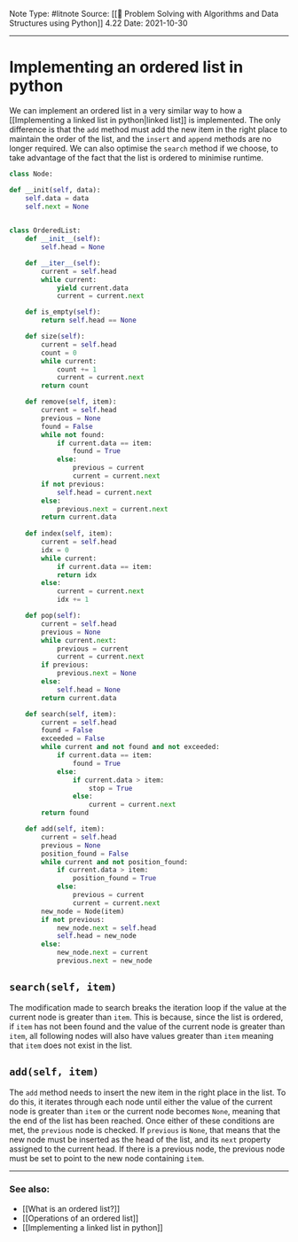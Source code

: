 Note Type: #litnote
Source: [[📖 Problem Solving with Algorithms and Data Structures using Python]] 4.22
Date: 2021-10-30

---
# Implementing an ordered list in python
We can implement an ordered list in a very similar way to how a [[Implementing a linked list in python|linked list]] is implemented. The only difference is that the `add` method must add the new item in the right place to maintain the order of the list, and the `insert` and `append` methods are no longer required. We can also optimise the `search` method if we choose, to take advantage of the fact that the list is ordered to minimise runtime.

```python
class Node:

def __init(self, data):
	self.data = data
	self.next = None
  

class OrderedList:
	def __init__(self):
		self.head = None

	def __iter__(self):
		current = self.head
		while current:
			yield current.data
			current = current.next

	def is_empty(self):
		return self.head == None

	def size(self):
		current = self.head
		count = 0
		while current:
			count += 1
			current = current.next
		return count

	def remove(self, item):
		current = self.head
		previous = None
		found = False
		while not found:
			if current.data == item:
				found = True
			else:
				previous = current
				current = current.next
		if not previous:
			self.head = current.next
		else:
			previous.next = current.next
		return current.data
		
	def index(self, item):
		current = self.head
		idx = 0
		while current:
			if current.data == item:
			return idx
		else:
			current = current.next
			idx += 1

	def pop(self):
		current = self.head
		previous = None
		while current.next:
			previous = current
			current = current.next
		if previous:
			previous.next = None
		else:
			self.head = None
		return current.data

	def search(self, item):
		current = self.head
		found = False
		exceeded = False
		while current and not found and not exceeded:
			if current.data == item:
				found = True
			else:
				if current.data > item:
					stop = True
				else:
					current = current.next
		return found

	def add(self, item):
		current = self.head
		previous = None
		position_found = False
		while current and not position_found:
			if current.data > item:
				position_found = True
			else:
				previous = current
				current = current.next
		new_node = Node(item)
		if not previous:
			new_node.next = self.head
			self.head = new_node
		else:
			new_node.next = current
			previous.next = new_node

```

## `search(self, item)`
The modification made to search breaks the iteration loop if the value at the current node is greater than `item`. This is because, since the list is ordered, if `item` has not been found and the value of the current node is greater than `item`, all following nodes will also have values greater than `item` meaning that `item` does not exist in the list.

## `add(self, item)`
The `add` method needs to insert the new item in the right place in the list. To do this, it iterates through each node until either the value of the current node is greater than `item` or the current node becomes `None`, meaning that the end of the list has been reached. Once either of these conditions are met, the `previous` node is checked. If `previous` is `None`, that means that the new node must be inserted as the head of the list, and its `next` property assigned to the current head. If there is a previous node, the previous node must be set to point to the new node containing `item`.

---
### See also:
- [[What is an ordered list?]]
- [[Operations of an ordered list]]
- [[Implementing a linked list in python]]